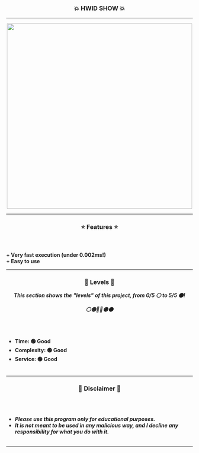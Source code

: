 ### <p align="center">💥 HWID SHOW 💥</p>
-----

<p align="center">
<img src="https://cdn.discordapp.com/attachments/949861581079056414/1017589270690664478/okea.PNG", width="500", height="500">
</p>

-----


### <p align="center">⭐ Features ⭐</p>

<br><br>
<strong>+ Very fast execution (under 0.002ms!)</strong>
<br>
<strong>+ Easy to use</strong>
<br>

-----

### <p align="center">🎯 Levels 🎯</p>

<p align="center"><strong><i>This section shows the "levels" of this project, from 0/5 ⚪ to 5/5 ⚫!</i></strong</p>
<p align="center"><strong><i>⚪🟢🔵🔴🟣⚫</i></strong</p>

<br><br>
* Time: 🟢 Good
* Complexity: 🟢 Good
* Service: 🟢 Good
<br><br>

-----


### <p align="center">📌 Disclaimer 📌</p>

<br><br>
* ***Please use this program only for educational purposes.***
* ***It is not meant to be used in any malicious way, and I decline any responsibility for what you do with it.***
<br><br>

-----
